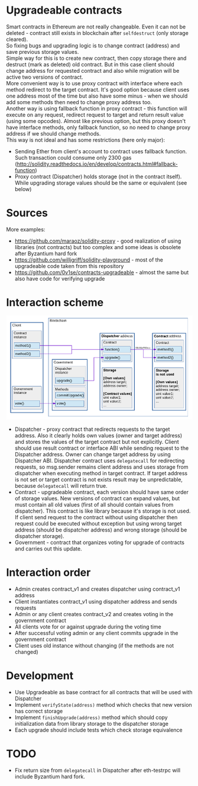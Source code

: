 # Upgradeable contracts
Smart contracts in Ethereum are not really changeable. Even it can not be deleted - contract still exists in blockchain after `selfdestruct` (only storage cleared).  
So fixing bugs and upgrading logic is to change contract (address) and save previous storage values.  
Simple way for this is to create new contract, then copy storage there and destruct (mark as deleted) old contract.
But in this case client should change address for requested contract and also while migration will be active two versions of contract.  
More convenient way is to use proxy contract with interface where each method redirect to the target contract.
It's good option because client uses one address most of the time but also have some minus - when we should add some methods then need to change proxy address too.  
Another way is using fallback function in proxy contract - this function will execute on any request, redirect request to target and return result value (using some opcodes).
Almost like previous option, but this proxy doesn't have interface methods, only fallback function, so no need to change proxy address if we should change methods.  
This way is not ideal and has some restrictions (here only major):
* Sending Ether from client's account to contract uses fallback function. Such transaction could consume only 2300 gas (http://solidity.readthedocs.io/en/develop/contracts.html#fallback-function)
* Proxy contract (Dispatcher) holds storage (not in the contract itself). While upgrading storage values should be the same or equivalent (see below)

# Sources
More examples:
* https://github.com/maraoz/solidity-proxy - good realization of using libraries (not contracts) but too complex and some ideas is obsolete after Byzantium hard fork
* https://github.com/willjgriff/solidity-playground - most of the upgradeable code taken from this repository
* https://github.com/0v1se/contracts-upgradeable - almost the same but also have code for verifying upgrade

# Interaction scheme
![Interaction scheme](pics/Dispatcher.png)
* Dispatcher - proxy contract that redirects requests to the target address.
Also it clearly holds own values (owner and target address) and stores the values of the target contract but not explicitly.
Client should use result contract or interface ABI while sending request to the Dispatcher address.
Owner can change target address by using Dispatcher ABI.
Dispatcher contract uses `delegatecall` for redirecting requests, so msg.sender remains client address and uses storage from dispatcher when executing method in target contract.
If target address is not set or target contract is not exists result may be unpredictable, because `delegatecall` will return true.
* Contract - upgradeable contract, each version should have same order of storage values.
New versions of contract can expand values, but must contain all old values (first of all should contain values from dispatcher).
This contract is like library because it's storage is not used.
If client send request to the contract without using dispatcher then request could be executed without exception
but using wrong target address (should be dispatcher address) and wrong storage (should be dispatcher storage).
* Government - contract that organizes voting for upgrade of contracts and carries out this update.

# Interaction order
* Admin creates contract_v1 and creates dispatcher using contract_v1 address
* Client instantiates contract_v1 using dispatcher address and sends requests
* Admin or any client creates contract_v2 and creates voting in the government contract
* All clients vote for or against upgrade during the voting time
* After successful voting admin or any client commits upgrade in the government contract
* Client uses old instance without changing (if the methods are not changed)

# Development
* Use Upgradeable as base contract for all contracts that will be used with Dispatcher
* Implement `verifyState(address)` method which checks that new version has correct storage
* Implement `finishUpgrade(address)` method which should copy initialization data from library storage to the dispatcher storage 
* Each upgrade should include tests which check storage equivalence

# TODO
* Fix return size from `delegatecall` in Dispatcher after eth-testrpc will include Byzantium hard fork.